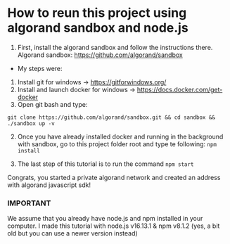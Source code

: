 # How to reun this project using algorand sandbox and node.js

1. First, install the algorand sandbox and follow the instructions there.
Algorand sandbox: https://github.com/algorand/sandbox

- My steps were:
1. Install git for windows -> https://gitforwindows.org/
2. Install and launch docker for windows -> https://docs.docker.com/get-docker
3. Open git bash and type:

``` git clone https://github.com/algorand/sandbox.git && cd sandbox && ./sandbox up -v ``` 


2. Once you have already installed docker and running in the background with sandbox, go to this project folder root and type te following: ``` npm install ```

3. The last step of this tutorial is to run the command ``` npm start ```

Congrats, you started a private algorand network and created an address with algorand 
javascript sdk!


### IMPORTANT
We assume that you already have node.js and npm installed in your computer.
I made this tutorial with node.js v16.13.1 & npm v8.1.2 (yes, a bit old but you can use a newer version instead) 